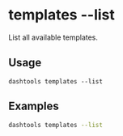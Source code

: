 # templates --list

List all available templates.

## Usage

`dashtools templates --list`

## Examples

```bash
dashtools templates --list
```
